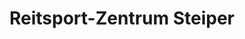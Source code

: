 ---
title: "Reitsport-Zentrum Steiper"
url: /bad-homburg-v-d-hoehe/reitsport-zentrum-steiper/
shop: Pferde
---